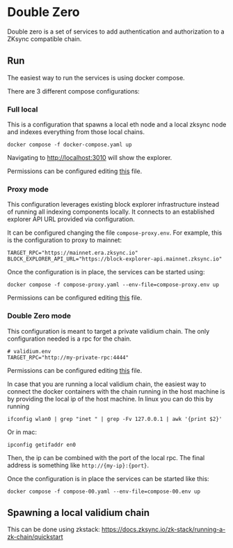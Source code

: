 # Double Zero

Double zero is a set of services to add authentication and authorization to a ZKsync
compatible chain.

## Run

The easiest way to run the services is using docker compose.

There are 3 different compose configurations:

### Full local

This is a configuration that spawns a local
eth node and a local zksync node and indexes everything from those local chains.

``` shell
docker compose -f docker-compose.yaml up
```

Navigating to [http://localhost:3010](http://localhost:3010) will show the explorer.

Permissions can be configured editing [this](./compose-00-permissions.yaml) file.


### Proxy mode

This configuration leverages existing block explorer infrastructure instead of running all indexing components locally.
It connects to an established explorer API URL provided via configuration.

It can be configured changing the file `compose-proxy.env`. For example, this
is the configuration to proxy to mainnet:

``` .env
TARGET_RPC="https://mainnet.era.zksync.io"
BLOCK_EXPLORER_API_URL="https://block-explorer-api.mainnet.zksync.io"
```

Once the configuration is in place, the services can be started using:

``` shell
docker compose -f compose-proxy.yaml --env-file=compose-proxy.env up
```

Permissions can be configured editing [this](./compose-proxy-permissions.yaml) file.

### Double Zero mode

This configuration is meant to target a private validium chain. The only
configuration needed is a rpc for the chain.

``` .env
# validium.env
TARGET_RPC="http://my-private-rpc:4444"
```

Permissions can be configured editing [this](./compose-00-permissions.yaml) file.

In case that you are running a local validium chain, the easiest way to
connect the docker containers with the chain running in the host machine
is by providing the local ip of the host machine. In linux you can do this
by running

``` shell
ifconfig wlan0 | grep "inet " | grep -Fv 127.0.0.1 | awk '{print $2}'
```

Or in mac:

``` shell
ipconfig getifaddr en0
```

Then, the ip can be combined with the port of the local rpc. The final
address is something like `http://{my-ip}:{port}`.

Once the configuration is in place the services can be started like this:

``` shell
docker compose -f compose-00.yaml --env-file=compose-00.env up
```


## Spawning a local validium chain

This can be done using zkstack: https://docs.zksync.io/zk-stack/running-a-zk-chain/quickstart
